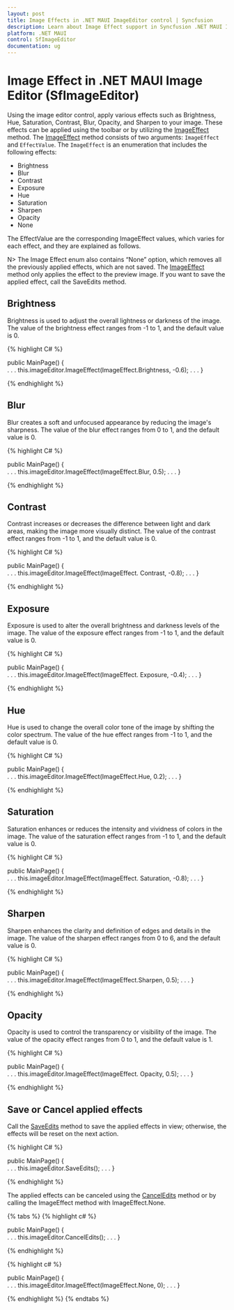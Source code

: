```yaml
---
layout: post
title: Image Effects in .NET MAUI ImageEditor control | Syncfusion
description: Learn about Image Effect support in Syncfusion .NET MAUI Image Editor (SfImageEditor) control.
platform: .NET MAUI
control: SfImageEditor
documentation: ug
---
```


# Image Effect in .NET MAUI Image Editor (SfImageEditor)

Using the image editor control, apply various effects such as Brightness, Hue, Saturation, Contrast, Blur, Opacity, and Sharpen to your image. These effects can be applied using the toolbar or by utilizing the [ImageEffect](https://help.syncfusion.com/cr/maui/Syncfusion.Maui.ImageEditor.ImageEffect.html) method. The [ImageEffect](https://help.syncfusion.com/cr/maui/Syncfusion.Maui.ImageEditor.ImageEffect.html) method consists of two arguments: `ImageEffect` and `EffectValue`. The `ImageEffect` is an enumeration that includes the following effects:

* Brightness
* Blur
* Contrast
* Exposure
* Hue
* Saturation
* Sharpen 
* Opacity
* None

The EffectValue are the corresponding ImageEffect values, which varies for each effect, and they are explained as follows.

N> The Image Effect enum also contains “None” option, which removes all the previously applied effects, which are not saved.
The [ImageEffect](https://help.syncfusion.com/cr/maui/Syncfusion.Maui.ImageEditor.ImageEffect.html) method only applies the effect to the preview image. If you want to save the applied effect, call the SaveEdits method.

## Brightness

Brightness is used to adjust the overall lightness or darkness of the image. The value of the brightness effect ranges from -1 to 1, and the default value is 0.

{% highlight C# %}

public MainPage()
{               
    . . .
    this.imageEditor.ImageEffect(ImageEffect.Brightness, -0.6);
    . . .
}

{% endhighlight %}

## Blur

Blur creates a soft and unfocused appearance by reducing the image's sharpness. The value of the blur effect ranges from 0 to 1, and the default value is 0.

{% highlight C# %}

public MainPage()
{               
    . . .
    this.imageEditor.ImageEffect(ImageEffect.Blur, 0.5);
    . . .
}

{% endhighlight %}


## Contrast

Contrast increases or decreases the difference between light and dark areas, making the image more visually distinct. The value of the contrast effect ranges from -1 to 1, and the default value is 0.

{% highlight C# %}

public MainPage()
{               
    . . .
    this.imageEditor.ImageEffect(ImageEffect. Contrast, -0.8);
    . . .
}

{% endhighlight %}

## Exposure

Exposure is used to alter the overall brightness and darkness levels of the image. The value of the exposure effect ranges from -1 to 1, and the default value is 0.

{% highlight C# %}

public MainPage()
{               
    . . .
    this.imageEditor.ImageEffect(ImageEffect. Exposure, -0.4);
    . . .
}

{% endhighlight %}

## Hue

Hue is used to change the overall color tone of the image by shifting the color spectrum. The value of the hue effect ranges from -1 to 1, and the default value is 0.

{% highlight C# %}

public MainPage()
{               
    . . .
    this.imageEditor.ImageEffect(ImageEffect.Hue, 0.2);
    . . .
}

{% endhighlight %}

## Saturation

Saturation enhances or reduces the intensity and vividness of colors in the image. The value of the saturation effect ranges from -1 to 1, and the default value is 0.

{% highlight C# %}

public MainPage()
{               
    . . .
    this.imageEditor.ImageEffect(ImageEffect. Saturation, -0.8);
    . . .
}

{% endhighlight %}

## Sharpen

Sharpen enhances the clarity and definition of edges and details in the image. The value of the sharpen effect ranges from 0 to 6, and the default value is 0.

{% highlight C# %}

public MainPage()
{               
    . . .
    this.imageEditor.ImageEffect(ImageEffect.Sharpen, 0.5);
    . . .
}

{% endhighlight %}

## Opacity

Opacity is used to control the transparency or visibility of the image. The value of the opacity effect ranges from 0 to 1, and the default value is 1.

{% highlight C# %}

public MainPage()
{               
    . . .
    this.imageEditor.ImageEffect(ImageEffect. Opacity, 0.5);
    . . .
}

{% endhighlight %}

## Save or Cancel applied effects

Call the [SaveEdits](https://help.syncfusion.com/cr/maui/Syncfusion.Maui.ImageEditor.SfImageEditor.html#Syncfusion_Maui_ImageEditor_SfImageEditor_SaveEdits) method to save the applied effects in view; otherwise, the effects will be reset on the next action.

{% highlight C# %}

public MainPage()
{               
    . . .
    this.imageEditor.SaveEdits();
    . . .
}

{% endhighlight %}

The applied effects can be canceled using the [CancelEdits](https://help.syncfusion.com/cr/maui/Syncfusion.Maui.ImageEditor.SfImageEditor.html#Syncfusion_Maui_ImageEditor_SfImageEditor_CancelEdits) method or by calling the ImageEffect method with ImageEffect.None.

{% tabs %}
{% highlight c# %}

public MainPage()
{               
    . . .
    this.imageEditor.CancelEdits();
    . . .
}

{% endhighlight %}

{% highlight c# %}

public MainPage()
{               
    . . .
    this.imageEditor.ImageEffect(ImageEffect.None, 0);
    . . .
}

{% endhighlight %}
{% endtabs %}